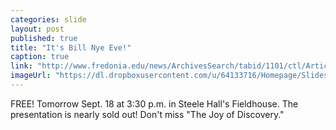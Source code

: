 ```yaml
---
categories: slide
layout: post
published: true
title: "It's Bill Nye Eve!"
caption: true
link: "http://www.fredonia.edu/news/ArchivesSearch/tabid/1101/ctl/ArticleView/mid/1878/articleId/4918/Excitement_high_for_Bill_Nye_visit_tickets_sold_out_in_four_hours.aspx"
imageUrl: "https://dl.dropboxusercontent.com/u/64133716/Homepage/Slides/bill_nye.jpg"
---
```


FREE! Tomorrow Sept. 18 at 3:30 p.m. in Steele Hall's Fieldhouse. The presentation is nearly sold out! Don't miss "The Joy of Discovery."